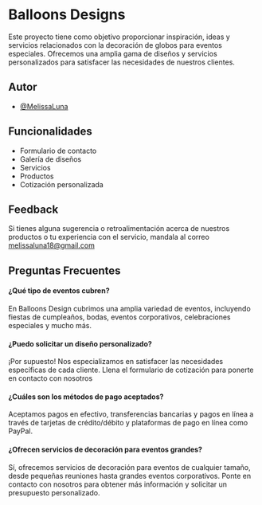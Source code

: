 
# Balloons Designs
Este proyecto tiene como objetivo proporcionar inspiración, ideas y servicios relacionados con la decoración de globos para eventos especiales. Ofrecemos una amplia gama de diseños y servicios personalizados para satisfacer las necesidades de nuestros clientes.


## Autor

- [@MelissaLuna](https://www.github.com/melissaluna1109)


## Funcionalidades

- Formulario de contacto
- Galería de diseños
- Servicios
- Productos
- Cotización personalizada


## Feedback

Si tienes alguna sugerencia o retroalimentación acerca de nuestros productos o tu experiencia con el servicio, mandala al correo melissaluna18@gmail.com


## Preguntas Frecuentes

#### ¿Qué tipo de eventos cubren? 

En Balloons Design cubrimos una amplia variedad de eventos, incluyendo fiestas de cumpleaños, bodas, eventos corporativos, celebraciones especiales y mucho más.


#### ¿Puedo solicitar un diseño personalizado?

¡Por supuesto! Nos especializamos en satisfacer las necesidades específicas de cada cliente. Llena el formulario de cotización para ponerte en contacto con nosotros 


#### ¿Cuáles son los métodos de pago aceptados?

Aceptamos pagos en efectivo, transferencias bancarias y pagos en línea a través de tarjetas de crédito/débito y plataformas de pago en línea como PayPal.


#### ¿Ofrecen servicios de decoración para eventos grandes?

Sí, ofrecemos servicios de decoración para eventos de cualquier tamaño, desde pequeñas reuniones hasta grandes eventos corporativos. Ponte en contacto con nosotros para obtener más información y solicitar un presupuesto personalizado.

